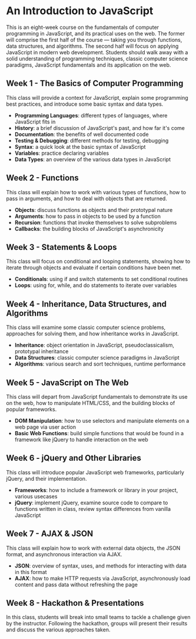 # An Introduction to JavaScript

This is an eight-week course on the fundamentals of computer programming in JavaScript, and its practical uses on the web. The former will comprise the first half of the course — taking you through functions, data structures, and algorithms. The second half will focus on applying JavaScript in modern web development. Students should walk away with a solid understanding of programming techniques, classic computer science paradigms, JavaScript fundamentals and its application on the web.

## Week 1 - The Basics of Computer Programming

This class will provide a context for JavaScript, explain some programming best practices, and introduce some basic syntax and data types.

- **Programming Languages**: different types of languages, where JavaScript fits in
- **History**: a brief discussion of JavaScript's past, and how far it's come
- **Documentation**: the benefits of well documented code
- **Testing & Debugging**: different methods for testing, debugging
- **Syntax**: a quick look at the basic syntax of JavaScript
- **Variables**: practice declaring variables 
- **Data Types**: an overview of the various data types in JavaScript

## Week 2 - Functions

This class will explain how to work with various types of functions, how to pass in arguments, and how to deal with objects that are returned. 

- **Objects**: discuss functions as objects and their prototypal nature
- **Arguments**: how to pass in objects to be used by a function
- **Recursion**: functions that invoke themselves to solve subproblems
- **Callbacks**: the building blocks of JavaScript's asynchronicity

## Week 3 - Statements & Loops

This class will focus on conditional and looping statements, showing how to iterate through objects and evaluate if certain conditions have been met.

- **Conditionals**: using if and switch statements to set conditional routines
- **Loops**: using for, while, and do statements to iterate over variables

## Week 4 - Inheritance, Data Structures, and Algorithms

This class will examine some classic computer science problems, approaches for solving them, and how inheritance works in JavaScript.

- **Inheritance**: object orientation in JavaScript, pseudoclassicalism, prototypal inheritance
- **Data Structures**: classic computer science paradigms in JavaScript 
- **Algorithms**: various search and sort techniques, runtime performance

## Week 5 - JavaScript on The Web

This class will depart from JavaScript fundamentals to demonstrate its use on the web, how to manipulate HTML/CSS, and the building blocks of popular frameworks.

- **DOM Manipulation**: how to use selectors and manipulate elements on a web page via user action 
- **Basic Web Functions**: build simple functions that would be found in a framework like jQuery to handle interaction on the web

## Week 6 - jQuery and Other Libraries

This class will introduce popular JavaScript web frameworks, particularly jQuery, and their implementation.

- **Frameworks**: how to include a framework or library in your project, various usecases
- **jQuery**: implement jQuery, examine source code to compare to functions written in class, review syntax differences from vanilla JavaScript

## Week 7 - AJAX & JSON

This class will explain how to work with external data objects, the JSON format, and asynchronous interaction via AJAX.

- **JSON**: overview of syntax, uses, and methods for interacting with data in this format
- **AJAX**: how to make HTTP requests via JavaScript, asynchronously load content and pass data without refreshing the page

## Week 8 - Hackathon & Presentations

In this class, students will break into small teams to tackle a challenge given by the instructor. Following the hackathon, groups will present their results and discuss the various approaches taken.




